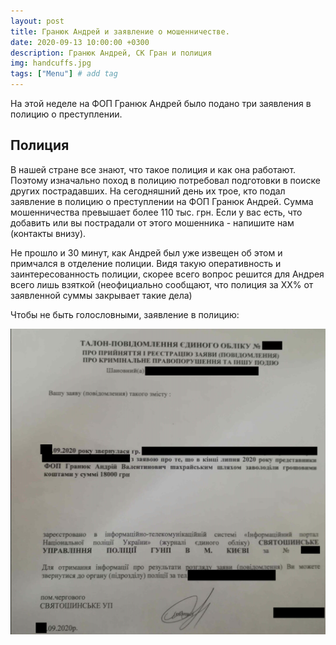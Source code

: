 ```yaml
---
layout: post
title: Гранюк Андрей и заявление о мошенничестве. 
date: 2020-09-13 10:00:00 +0300
description: Гранюк Андрей, СК Гран и полиция 
img: handcuffs.jpg 
tags: ["Menu"] # add tag
---
```


На этой неделе на ФОП Гранюк Андрей было подано три заявления в полицию о преступлении. 

## Полиция ##

В нашей стране все знают, что такое полиция и как она работают. Поэтому изначально поход в полицию потребовал подготовки в поиске других пострадавших. 
На сегодняшний день их трое, кто подал заявление в полицию о преступлении на ФОП Гранюк Андрей. Сумма мошенничества превышает более 110 тыс. грн. 
Если у вас есть, что добавить или вы пострадали от этого мошенника - напишите нам (контакты внизу). 

Не прошло и 30 минут, как Андрей был уже извещен об этом и примчался в отделение полиции. Видя такую оперативность и заинтересованность полиции, скорее всего вопрос решится для Андрея всего лишь взяткой (неофициально сообщают, что полиция за ХХ% от заявленной суммы закрывает такие дела)

Чтобы не быть голословными, заявление в полицию: 

![Заявление в полицию на Мошенник Гранюк Андрей](/assets/img/police_and_granuk.jpg )<br>

